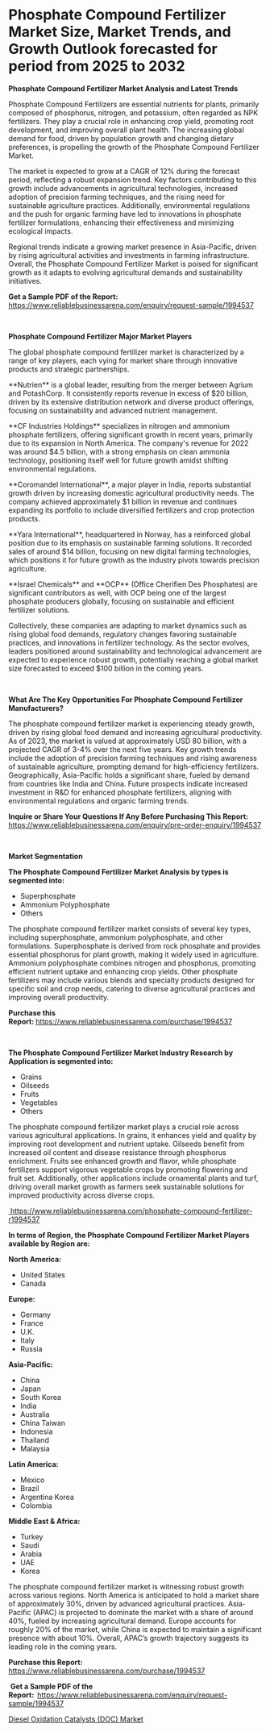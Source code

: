 <p><h1>Phosphate Compound Fertilizer Market Size, Market Trends, and Growth Outlook forecasted for period from 2025 to 2032</h1></p><p><strong>Phosphate Compound Fertilizer Market Analysis and Latest Trends</strong></p>
<p><p>Phosphate Compound Fertilizers are essential nutrients for plants, primarily composed of phosphorus, nitrogen, and potassium, often regarded as NPK fertilizers. They play a crucial role in enhancing crop yield, promoting root development, and improving overall plant health. The increasing global demand for food, driven by population growth and changing dietary preferences, is propelling the growth of the Phosphate Compound Fertilizer Market. </p><p>The market is expected to grow at a CAGR of 12% during the forecast period, reflecting a robust expansion trend. Key factors contributing to this growth include advancements in agricultural technologies, increased adoption of precision farming techniques, and the rising need for sustainable agriculture practices. Additionally, environmental regulations and the push for organic farming have led to innovations in phosphate fertilizer formulations, enhancing their effectiveness and minimizing ecological impacts. </p><p>Regional trends indicate a growing market presence in Asia-Pacific, driven by rising agricultural activities and investments in farming infrastructure. Overall, the Phosphate Compound Fertilizer Market is poised for significant growth as it adapts to evolving agricultural demands and sustainability initiatives.</p></p>
<p><strong>Get a Sample PDF of the Report:&nbsp;</strong> <a href="https://www.reliablebusinessarena.com/enquiry/request-sample/1994537?utm_campaign=2138&utm_medium=2&utm_source=Github&utm_content=ia&utm_term=03042025&utm_id=phosphate-compound-fertilizer">https://www.reliablebusinessarena.com/enquiry/request-sample/1994537</a></p>
<p>&nbsp;</p>
<p><strong>Phosphate Compound Fertilizer Major Market Players</strong></p>
<p><p>The global phosphate compound fertilizer market is characterized by a range of key players, each vying for market share through innovative products and strategic partnerships. </p><p>**Nutrien** is a global leader, resulting from the merger between Agrium and PotashCorp. It consistently reports revenue in excess of $20 billion, driven by its extensive distribution network and diverse product offerings, focusing on sustainability and advanced nutrient management.</p><p>**CF Industries Holdings** specializes in nitrogen and ammonium phosphate fertilizers, offering significant growth in recent years, primarily due to its expansion in North America. The company's revenue for 2022 was around $4.5 billion, with a strong emphasis on clean ammonia technology, positioning itself well for future growth amidst shifting environmental regulations.</p><p>**Coromandel International**, a major player in India, reports substantial growth driven by increasing domestic agricultural productivity needs. The company achieved approximately $1 billion in revenue and continues expanding its portfolio to include diversified fertilizers and crop protection products.</p><p>**Yara International**, headquartered in Norway, has a reinforced global position due to its emphasis on sustainable farming solutions. It recorded sales of around $14 billion, focusing on new digital farming technologies, which positions it for future growth as the industry pivots towards precision agriculture.</p><p>**Israel Chemicals** and **OCP** (Office Cherifien Des Phosphates) are significant contributors as well, with OCP being one of the largest phosphate producers globally, focusing on sustainable and efficient fertilizer solutions.</p><p>Collectively, these companies are adapting to market dynamics such as rising global food demands, regulatory changes favoring sustainable practices, and innovations in fertilizer technology. As the sector evolves, leaders positioned around sustainability and technological advancement are expected to experience robust growth, potentially reaching a global market size forecasted to exceed $100 billion in the coming years.</p></p>
<p>&nbsp;</p>
<p><strong>What Are The Key Opportunities For Phosphate Compound Fertilizer Manufacturers?</strong></p>
<p><p>The phosphate compound fertilizer market is experiencing steady growth, driven by rising global food demand and increasing agricultural productivity. As of 2023, the market is valued at approximately USD 80 billion, with a projected CAGR of 3-4% over the next five years. Key growth trends include the adoption of precision farming techniques and rising awareness of sustainable agriculture, prompting demand for high-efficiency fertilizers. Geographically, Asia-Pacific holds a significant share, fueled by demand from countries like India and China. Future prospects indicate increased investment in R&D for enhanced phosphate fertilizers, aligning with environmental regulations and organic farming trends.</p></p>
<p><strong>Inquire or Share Your Questions If Any Before Purchasing This Report:</strong> <a href="https://www.reliablebusinessarena.com/enquiry/pre-order-enquiry/1994537?utm_campaign=2138&utm_medium=2&utm_source=Github&utm_content=ia&utm_term=03042025&utm_id=phosphate-compound-fertilizer">https://www.reliablebusinessarena.com/enquiry/pre-order-enquiry/1994537</a></p>
<p>&nbsp;</p>
<p><strong>Market Segmentation</strong></p>
<p><strong>The Phosphate Compound Fertilizer Market Analysis by types is segmented into:</strong></p>
<p><ul><li>Superphosphate</li><li>Ammonium Polyphosphate</li><li>Others</li></ul></p>
<p><p>The phosphate compound fertilizer market consists of several key types, including superphosphate, ammonium polyphosphate, and other formulations. Superphosphate is derived from rock phosphate and provides essential phosphorus for plant growth, making it widely used in agriculture. Ammonium polyphosphate combines nitrogen and phosphorus, promoting efficient nutrient uptake and enhancing crop yields. Other phosphate fertilizers may include various blends and specialty products designed for specific soil and crop needs, catering to diverse agricultural practices and improving overall productivity.</p></p>
<p><strong>Purchase this Report:&nbsp;</strong><a href="https://www.reliablebusinessarena.com/purchase/1994537?utm_campaign=2138&utm_medium=2&utm_source=Github&utm_content=ia&utm_term=03042025&utm_id=phosphate-compound-fertilizer">https://www.reliablebusinessarena.com/purchase/1994537</a></p>
<p>&nbsp;</p>
<p><strong>The Phosphate Compound Fertilizer Market Industry Research by Application is segmented into:</strong></p>
<p><ul><li>Grains</li><li>Oilseeds</li><li>Fruits</li><li>Vegetables</li><li>Others</li></ul></p>
<p><p>The phosphate compound fertilizer market plays a crucial role across various agricultural applications. In grains, it enhances yield and quality by improving root development and nutrient uptake. Oilseeds benefit from increased oil content and disease resistance through phosphorus enrichment. Fruits see enhanced growth and flavor, while phosphate fertilizers support vigorous vegetable crops by promoting flowering and fruit set. Additionally, other applications include ornamental plants and turf, driving overall market growth as farmers seek sustainable solutions for improved productivity across diverse crops.</p></p>
<p><a href="https://www.reliablebusinessarena.com/phosphate-compound-fertilizer-r1994537?utm_campaign=2138&utm_medium=2&utm_source=Github&utm_content=ia&utm_term=03042025&utm_id=phosphate-compound-fertilizer">&nbsp;https://www.reliablebusinessarena.com/phosphate-compound-fertilizer-r1994537</a></p>
<p><strong>In terms of Region, the Phosphate Compound Fertilizer Market Players available by Region are:</strong></p>
<p>
    <p> <strong> North America: </strong>
        <ul>
            <li>United States</li>
            <li>Canada</li>
        </ul>
        </p> 
    <p> <strong> Europe: </strong>
        <ul>
            <li>Germany</li>
            <li>France</li>
            <li>U.K.</li>
            <li>Italy</li>
            <li>Russia</li>
        </ul>
        </p> 
    <p> <strong> Asia-Pacific: </strong>
        <ul>
            <li>China</li>
            <li>Japan</li>
            <li>South Korea</li>
            <li>India</li>
            <li>Australia</li>
            <li>China Taiwan</li>
            <li>Indonesia</li>
            <li>Thailand</li>
            <li>Malaysia</li>
        </ul>
        </p> 
    <p> <strong> Latin America: </strong>
        <ul>
            <li>Mexico</li>
            <li>Brazil</li>
            <li>Argentina Korea</li>
            <li>Colombia</li>
        </ul>
        </p> 
    <p> <strong> Middle East & Africa: </strong>
        <ul>
            <li>Turkey</li>
            <li>Saudi</li>
            <li>Arabia</li>
            <li>UAE</li>
            <li>Korea</li>
        </ul>
    </p>
    </p>
<p><p>The phosphate compound fertilizer market is witnessing robust growth across various regions. North America is anticipated to hold a market share of approximately 30%, driven by advanced agricultural practices. Asia-Pacific (APAC) is projected to dominate the market with a share of around 40%, fueled by increasing agricultural demand. Europe accounts for roughly 20% of the market, while China is expected to maintain a significant presence with about 10%. Overall, APAC’s growth trajectory suggests its leading role in the coming years.</p></p>
<p><strong>Purchase this Report: </strong><a href="https://www.reliablebusinessarena.com/purchase/1994537?utm_campaign=2138&utm_medium=2&utm_source=Github&utm_content=ia&utm_term=03042025&utm_id=phosphate-compound-fertilizer">https://www.reliablebusinessarena.com/purchase/1994537</a></p>
<p>&nbsp;<strong>Get a Sample PDF of the Report:&nbsp;&nbsp;</strong><a href="https://www.reliablebusinessarena.com/enquiry/request-sample/1994537?utm_campaign=2138&utm_medium=2&utm_source=Github&utm_content=ia&utm_term=03042025&utm_id=phosphate-compound-fertilizer">https://www.reliablebusinessarena.com/enquiry/request-sample/1994537</a></p>
<p><strong></strong></p>
<p><p><a href="https://github.com/joannesouthgate/Market-Research-Report-List-6/blob/main/diesel-oxidation-catalysts-doc-market.md?utm_campaign=2138&utm_medium=2&utm_source=Github&utm_content=ia&utm_term=03042025&utm_id=phosphate-compound-fertilizer">Diesel Oxidation Catalysts (DOC) Market</a></p></p>